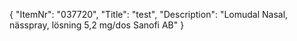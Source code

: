 {
  "ItemNr": "037720",
  "Title": "test",
  "Description": "Lomudal Nasal, nässpray, lösning 5,2 mg/dos Sanofi AB"
}